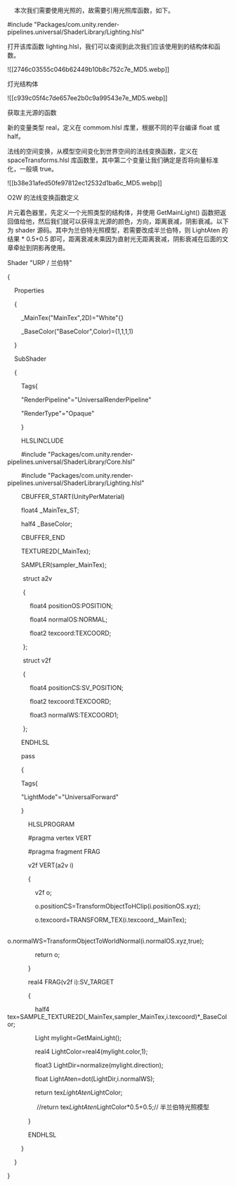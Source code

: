     本次我们需要使用光照的，故需要引用光照库函数，如下。

#include "Packages/com.unity.render-pipelines.universal/ShaderLibrary/Lighting.hlsl"

打开该库函数 lighting.hlsl，我们可以查阅到此次我们应该使用到的结构体和函数。

![[2746c03555c046b62449b10b8c752c7e_MD5.webp]]

灯光结构体

![[c939c05f4c7de657ee2b0c9a99543e7e_MD5.webp]]

获取主光源的函数

新的变量类型 real，定义在 commom.hlsl 库里，根据不同的平台编译 float 或 half。

法线的空间变换，从模型空间变化到世界空间的法线变换函数，定义在 spaceTransforms.hlsl 库函数里，其中第二个变量让我们确定是否将向量标准化，一般填 true。

![[b38e31afed50fe97812ec12532d1ba6c_MD5.webp]]

O2W 的法线变换函数定义

片元着色器里，先定义一个光照类型的结构体，并使用 GetMainLight() 函数把返回值给他，然后我们就可以获得主光源的颜色，方向，距离衰减，阴影衰减。以下为 shader 源码。其中为兰伯特光照模型，若需要改成半兰伯特，则 LightAten 的结果 * 0.5+0.5 即可，距离衰减未乘因为直射光无距离衰减，阴影衰减在后面的文章牵扯到阴影再使用。

Shader "URP / 兰伯特"

{

    Properties

    {

        _MainTex("MainTex",2D)="White"{}

        _BaseColor("BaseColor",Color)=(1,1,1,1)

    }

    SubShader

    {

        Tags{

        "RenderPipeline"="UniversalRenderPipeline"

        "RenderType"="Opaque"

        }

        HLSLINCLUDE

        #include "Packages/com.unity.render-pipelines.universal/ShaderLibrary/Core.hlsl"

        #include "Packages/com.unity.render-pipelines.universal/ShaderLibrary/Lighting.hlsl"

        CBUFFER_START(UnityPerMaterial)

        float4 _MainTex_ST;

        half4 _BaseColor;

        CBUFFER_END

        TEXTURE2D(_MainTex);

        SAMPLER(sampler_MainTex);

         struct a2v

         {

             float4 positionOS:POSITION;

             float4 normalOS:NORMAL;

             float2 texcoord:TEXCOORD;

         };

         struct v2f

         {

             float4 positionCS:SV_POSITION;

             float2 texcoord:TEXCOORD;

             float3 normalWS:TEXCOORD1;

         };

        ENDHLSL

        pass

        {

        Tags{

        "LightMode"="UniversalForward"

        }

            HLSLPROGRAM

            #pragma vertex VERT

            #pragma fragment FRAG

            v2f VERT(a2v i)

            {

                v2f o;

                o.positionCS=TransformObjectToHClip(i.positionOS.xyz);

                o.texcoord=TRANSFORM_TEX(i.texcoord,_MainTex);

                o.normalWS=TransformObjectToWorldNormal(i.normalOS.xyz,true);

                return o;

            }

            real4 FRAG(v2f i):SV_TARGET

            {

                half4 tex=SAMPLE_TEXTURE2D(_MainTex,sampler_MainTex,i.texcoord)*_BaseColor;

                Light mylight=GetMainLight();

                real4 LightColor=real4(mylight.color,1);

                float3 LightDir=normalize(mylight.direction);

                float LightAten=dot(LightDir,i.normalWS);

                return tex*LightAten*LightColor;

                 //return tex*LightAten*LightColor*0.5+0.5;// 半兰伯特光照模型

            }

            ENDHLSL

        }

    }

}